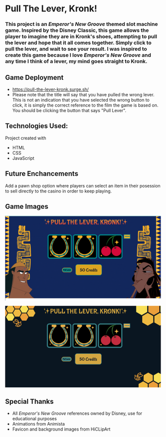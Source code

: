 # Pull The Lever, Kronk!

### This project is an *Emperor's New Groove* themed slot machine game. Inspired by the Disney Classic, this game allows the player to imagine they are in Kronk's shoes, attempting to pull the lever and hope that it all comes together. Simply click to pull the lever, and wait to see your result. I was inspired to create this game because I love *Emperor's New Groove* and any time I think of a lever, my mind goes straight to Kronk.

## Game Deployment
* https://pull-the-lever-kronk.surge.sh/
* Please note that the title will say that you have pulled the wrong lever. This is not an indication that you have selected the wrong button to click, it is simply the correct reference to the film the game is based on. You should be clicking the button that says "Pull Lever".

## Technologies Used:
Project created with
* HTML
* CSS
* JavaScript

## Future Enchancements 
Add a pawn shop option where players can select an item in their posession to sell directly to the casino in order to keep playing.

## Game Images
![KRONK SS](https://github.com/alldayoday/pull-the-lever-kronk/raw/main/assets/SS1.png)

![BEES SS](https://github.com/alldayoday/pull-the-lever-kronk/raw/main/assets/SS2.png)

## Special Thanks
* All *Emperor's New Groove* references owned by Disney, use for educational purposes
* Animations from Animista
* Favicon and background images from HiCLipArt